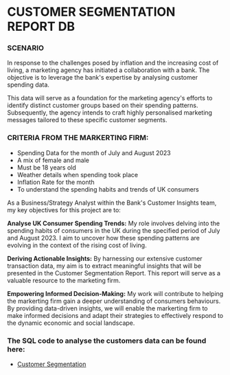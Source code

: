 # CUSTOMER SEGMENTATION REPORT DB

### SCENARIO

In response to the challenges posed by inflation and the increasing cost of living, a marketing agency has initiated a collaboration with a bank. 
The objective is to leverage the bank's expertise by analysing customer spending data.

This data will serve as a foundation for the marketing agency's efforts to identify distinct customer groups based on their spending patterns. 
Subsequently, the agency intends to craft highly personalised marketing messages tailored to these specific customer segments.

### CRITERIA FROM THE MARKERTING FIRM:
- Spending Data for the month of July and August 2023
- A mix of female and male
- Must be 18 years old 
- Weather details when spending took place 
- Inflation Rate for the month
- To understand the spending habits and trends of UK consumers

As a Business/Strategy Analyst within the Bank's Customer Insights team, my key objectives for this project are to:

**Analyse UK Consumer Spending Trends:**
My role involves delving into the spending habits of consumers in the UK during the specified period of July and August 2023. 
I aim to uncover how these spending patterns are evolving in the context of the rising cost of living.

**Deriving Actionable Insights:**
By harnessing our extensive customer transaction data, my aim is to extract meaningful insights that will be presented 
in the Customer Segmentation Report. This report will serve as a valuable resource to the marketing firm.

**Empowering Informed Decision-Making:** 
My work will contribute to helping the markerting firm gain a deeper understanding of consumers behaviours. 
By providing data-driven insights, we will enable the markerting firm to make informed decisions and adapt their strategies to 
effectively respond to the dynamic economic and social landscape.

### The SQL code to analyse the customers data can be found here:
- [Customer Segmentation](https://github.com/Tatiana-Ngamba/Customer-Segmentation/blob/main/Customer_Segmentation_Report.sql)

